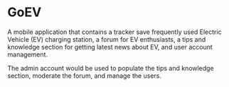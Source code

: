 # GoEV
A mobile application that contains a tracker save frequently used Electric Vehicle (EV) charging station, a forum for EV enthusiasts, a tips and knowledge section for getting latest news about EV, and user account management.

The admin account would be used to populate the tips and knowledge section, moderate the forum, and manage the users.

